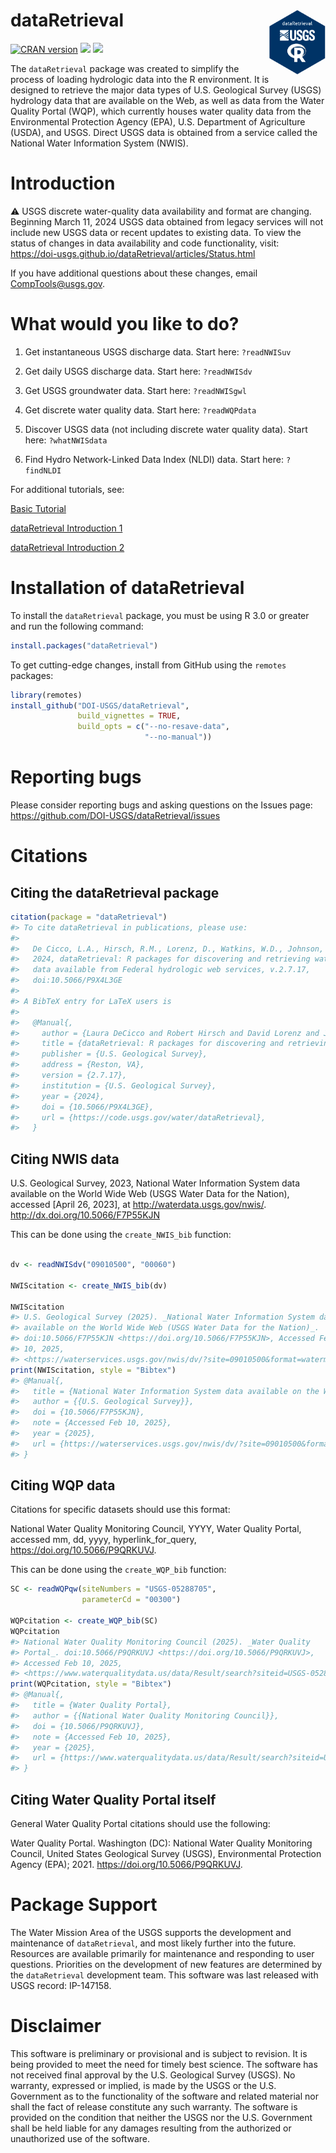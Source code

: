 # dataRetrieval <img src="man/figures/hex_logo.png" class="logo"  alt="dataRetrieval" style="width:90px;height:auto;" align="right" />

[![CRAN
version](http://www.r-pkg.org/badges/version/dataRetrieval)](https://cran.r-project.org/package=EGRET)
[![](http://cranlogs.r-pkg.org/badges/dataRetrieval)](https://cran.r-project.org/package=dataRetrieval)
[![](http://cranlogs.r-pkg.org/badges/grand-total/dataRetrieval)](https://cran.r-project.org/package=dataRetrieval)

The `dataRetrieval` package was created to simplify the process of
loading hydrologic data into the R environment. It is designed to
retrieve the major data types of U.S. Geological Survey (USGS) hydrology
data that are available on the Web, as well as data from the Water
Quality Portal (WQP), which currently houses water quality data from the
Environmental Protection Agency (EPA), U.S. Department of Agriculture
(USDA), and USGS. Direct USGS data is obtained from a service called the
National Water Information System (NWIS).

# Introduction

:warning: USGS discrete water-quality data availability and format are
changing. Beginning March 11, 2024 USGS data obtained from legacy
services will not include new USGS data or recent updates to existing
data. To view the status of changes in data availability and code
functionality, visit:
<https://doi-usgs.github.io/dataRetrieval/articles/Status.html>

If you have additional questions about these changes, email
<CompTools@usgs.gov>.

# What would you like to do?

1.  Get instantaneous USGS discharge data. Start here: `?readNWISuv`

2.  Get daily USGS discharge data. Start here: `?readNWISdv`

3.  Get USGS groundwater data. Start here: `?readNWISgwl`

4.  Get discrete water quality data. Start here: `?readWQPdata`

5.  Discover USGS data (not including discrete water quality data).
    Start here: `?whatNWISdata`

6.  Find Hydro Network-Linked Data Index (NLDI) data. Start here:
    `?findNLDI`

For additional tutorials, see:

[Basic
Tutorial](https://doi-usgs.github.io/dataRetrieval/articles/tutorial.html)

[dataRetrieval Introduction
1](https://rconnect.usgs.gov/NMC_dataRetrieval_1)

[dataRetrieval Introduction
2](https://rconnect.usgs.gov/NMC_dataRetrieval_2)

# Installation of dataRetrieval

To install the `dataRetrieval` package, you must be using R 3.0 or
greater and run the following command:

``` r
install.packages("dataRetrieval")
```

To get cutting-edge changes, install from GitHub using the `remotes`
packages:

``` r
library(remotes)
install_github("DOI-USGS/dataRetrieval",
               build_vignettes = TRUE, 
               build_opts = c("--no-resave-data",
                              "--no-manual"))
```

# Reporting bugs

Please consider reporting bugs and asking questions on the Issues page:
<https://github.com/DOI-USGS/dataRetrieval/issues>

# Citations

## Citing the dataRetrieval package

``` r
citation(package = "dataRetrieval")
#> To cite dataRetrieval in publications, please use:
#> 
#>   De Cicco, L.A., Hirsch, R.M., Lorenz, D., Watkins, W.D., Johnson, M.,
#>   2024, dataRetrieval: R packages for discovering and retrieving water
#>   data available from Federal hydrologic web services, v.2.7.17,
#>   doi:10.5066/P9X4L3GE
#> 
#> A BibTeX entry for LaTeX users is
#> 
#>   @Manual{,
#>     author = {Laura DeCicco and Robert Hirsch and David Lorenz and Jordan Read and Jordan Walker and Lindsay Platt and David Watkins and David Blodgett and Mike Johnson and Aliesha Krall and Lee Stanish},
#>     title = {dataRetrieval: R packages for discovering and retrieving water data available from U.S. federal hydrologic web services},
#>     publisher = {U.S. Geological Survey},
#>     address = {Reston, VA},
#>     version = {2.7.17},
#>     institution = {U.S. Geological Survey},
#>     year = {2024},
#>     doi = {10.5066/P9X4L3GE},
#>     url = {https://code.usgs.gov/water/dataRetrieval},
#>   }
```

## Citing NWIS data

U.S. Geological Survey, 2023, National Water Information System data
available on the World Wide Web (USGS Water Data for the Nation),
accessed \[April 26, 2023\], at <http://waterdata.usgs.gov/nwis/>.
<http://dx.doi.org/10.5066/F7P55KJN>

This can be done using the `create_NWIS_bib` function:

``` r

dv <- readNWISdv("09010500", "00060")

NWIScitation <- create_NWIS_bib(dv)

NWIScitation
#> U.S. Geological Survey (2025). _National Water Information System data
#> available on the World Wide Web (USGS Water Data for the Nation)_.
#> doi:10.5066/F7P55KJN <https://doi.org/10.5066/F7P55KJN>, Accessed Feb
#> 10, 2025,
#> <https://waterservices.usgs.gov/nwis/dv/?site=09010500&format=waterml%2C1.1&ParameterCd=00060&StatCd=00003&startDT=1851-01-01>.
print(NWIScitation, style = "Bibtex")
#> @Manual{,
#>   title = {National Water Information System data available on the World Wide Web (USGS Water Data for the Nation)},
#>   author = {{U.S. Geological Survey}},
#>   doi = {10.5066/F7P55KJN},
#>   note = {Accessed Feb 10, 2025},
#>   year = {2025},
#>   url = {https://waterservices.usgs.gov/nwis/dv/?site=09010500&format=waterml%2C1.1&ParameterCd=00060&StatCd=00003&startDT=1851-01-01},
#> }
```

## Citing WQP data

Citations for specific datasets should use this format:

National Water Quality Monitoring Council, YYYY, Water Quality Portal,
accessed mm, dd, yyyy, hyperlink_for_query,
<https://doi.org/10.5066/P9QRKUVJ>.

This can be done using the `create_WQP_bib` function:

``` r
SC <- readWQPqw(siteNumbers = "USGS-05288705",
                parameterCd = "00300")

WQPcitation <- create_WQP_bib(SC)
WQPcitation
#> National Water Quality Monitoring Council (2025). _Water Quality
#> Portal_. doi:10.5066/P9QRKUVJ <https://doi.org/10.5066/P9QRKUVJ>,
#> Accessed Feb 10, 2025,
#> <https://www.waterqualitydata.us/data/Result/search?siteid=USGS-05288705&count=no&pCode=00300&mimeType=csv>.
print(WQPcitation, style = "Bibtex")
#> @Manual{,
#>   title = {Water Quality Portal},
#>   author = {{National Water Quality Monitoring Council}},
#>   doi = {10.5066/P9QRKUVJ},
#>   note = {Accessed Feb 10, 2025},
#>   year = {2025},
#>   url = {https://www.waterqualitydata.us/data/Result/search?siteid=USGS-05288705&count=no&pCode=00300&mimeType=csv},
#> }
```

## Citing Water Quality Portal itself

General Water Quality Portal citations should use the following:

Water Quality Portal. Washington (DC): National Water Quality Monitoring
Council, United States Geological Survey (USGS), Environmental
Protection Agency (EPA); 2021. <https://doi.org/10.5066/P9QRKUVJ>.

# Package Support

The Water Mission Area of the USGS supports the development and
maintenance of `dataRetrieval`, and most likely further into the future.
Resources are available primarily for maintenance and responding to user
questions. Priorities on the development of new features are determined
by the `dataRetrieval` development team. This software was last released
with USGS record: IP-147158.

# Disclaimer

This software is preliminary or provisional and is subject to revision.
It is being provided to meet the need for timely best science. The
software has not received final approval by the U.S. Geological Survey
(USGS). No warranty, expressed or implied, is made by the USGS or the
U.S. Government as to the functionality of the software and related
material nor shall the fact of release constitute any such warranty. The
software is provided on the condition that neither the USGS nor the U.S.
Government shall be held liable for any damages resulting from the
authorized or unauthorized use of the software.
